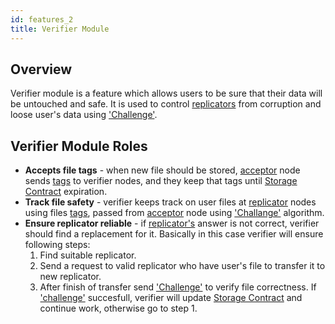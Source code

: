 ```yaml
---
id: features_2
title: Verifier Module
---
```



## Overview

Verifier module is a feature which allows users to be sure that their data will be untouched and safe. It is used to control [replicators](features_3.md) from corruption and loose user's data using ['Challenge'](features_6.md).

## Verifier Module Roles

 * **Accepts file tags** - when new file should be stored, [acceptor](features_1.md) node sends [tags](features_9.md) to verifier nodes, and they keep that tags until [Storage Contract](features_10.md) expiration.
 * **Track file safety** - verifier keeps track on user files at [replicator](features_3.md) nodes using files [tags](features_9.md), passed from [acceptor](features_1.md) node using ['Challange'](features_6.md) algorithm.
 * **Ensure replicator reliable** - if [replicator's](features_3.md) answer is not correct, verifier should find a replacement for it. Basically in this case verifier will ensure following steps:
   1. Find suitable replicator.
   2. Send a request to valid replicator who have user's file to transfer it to new replicator.
   3. After finish of transfer send ['Challenge'](features_6.md) to verify file correctness. If ['challenge'](features_6.md) succesfull, verifier will update [Storage Contract](features_10.md) and continue work, otherwise go to step 1.


